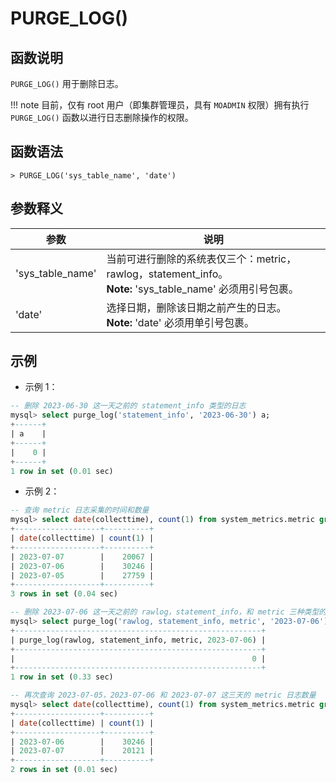 # **PURGE_LOG()**

## **函数说明**

`PURGE_LOG()` 用于删除日志。

!!! note
    目前，仅有 root 用户（即集群管理员，具有 `MOADMIN` 权限）拥有执行 `PURGE_LOG()` 函数以进行日志删除操作的权限。

## **函数语法**

```
> PURGE_LOG('sys_table_name', 'date')
```

## **参数释义**

|  参数  | 说明 |
|  ----  | ----  |
| 'sys_table_name' | 当前可进行删除的系统表仅三个：metric，rawlog，statement_info。<br> __Note:__ 'sys_table_name' 必须用引号包裹。|
| 'date'  | 选择日期，删除该日期之前产生的日志。<br> __Note:__ 'date' 必须用单引号包裹。|

## **示例**

- 示例 1：

```sql
-- 删除 2023-06-30 这一天之前的 statement_info 类型的日志
mysql> select purge_log('statement_info', '2023-06-30') a;
+------+
| a    |
+------+
|    0 |
+------+
1 row in set (0.01 sec)
```

- 示例 2：

```sql
-- 查询 metric 日志采集的时间和数量
mysql> select date(collecttime), count(1) from system_metrics.metric group by date(collecttime);
+-------------------+----------+
| date(collecttime) | count(1) |
+-------------------+----------+
| 2023-07-07        |    20067 |
| 2023-07-06        |    30246 |
| 2023-07-05        |    27759 |
+-------------------+----------+
3 rows in set (0.04 sec)

-- 删除 2023-07-06 这一天之前的 rawlog，statement_info，和 metric 三种类型的日志
mysql> select purge_log('rawlog, statement_info, metric', '2023-07-06');
+-------------------------------------------------------+
| purge_log(rawlog, statement_info, metric, 2023-07-06) |
+-------------------------------------------------------+
|                                                     0 |
+-------------------------------------------------------+
1 row in set (0.33 sec)

-- 再次查询 2023-07-05，2023-07-06 和 2023-07-07 这三天的 metric 日志数量
mysql> select date(collecttime), count(1) from system_metrics.metric group by date(collecttime);
+-------------------+----------+
| date(collecttime) | count(1) |
+-------------------+----------+
| 2023-07-06        |    30246 |
| 2023-07-07        |    20121 |
+-------------------+----------+
2 rows in set (0.01 sec)
```

